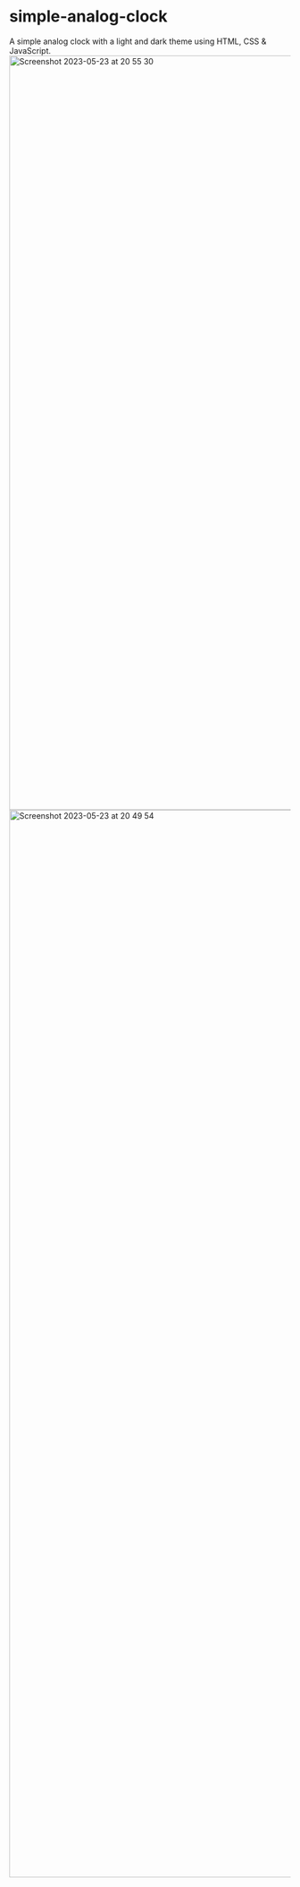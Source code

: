 # simple-analog-clock

A simple analog clock with a light and dark theme using HTML, CSS & JavaScript.
<img width="1349" alt="Screenshot 2023-05-23 at 20 55 30" src="https://github.com/vickneee/simple-analog-clock/assets/93821265/f862b360-5bc8-4846-9368-29f6c0d30247">
<img width="1909" alt="Screenshot 2023-05-23 at 20 49 54" src="https://github.com/vickneee/simple-analog-clock/assets/93821265/aa3ed5d0-28b4-46a8-b0fa-7c200bdc8c05">
